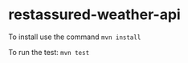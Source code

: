 # restassured-weather-api
To install use the command ```
                                 mvn install
                                 ```


To run the test:  ```
                        mvn test
                     ```